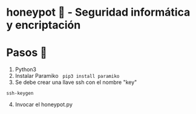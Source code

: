 # honeypot 🍯 - Seguridad informática y encriptación


# Pasos 🐝
1. Python3
2. Instalar Paramiko 
``` pip3 install paramiko```
3. Se debe crear una llave ssh con el nombre "key"

```
ssh-keygen
```

4. Invocar el honeypot.py

